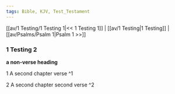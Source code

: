 ```yaml
---
tags: Bible, KJV, Test_Testament
---
```


[[av/1 Testing/1 Testing 1|<< 1 Testing 1]] | [[av/1 Testing|1 Testing]] | [[av/Psalms/Psalm 1|Psalm 1 >>]]

### 1 Testing 2

**a non-verse heading**

1 A second chapter verse ^1

2 A second chapter second verse ^2
